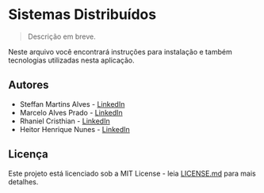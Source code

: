 # Sistemas Distribuídos

> Descrição em breve.

Neste arquivo você encontrará instruções para instalação e também tecnologias utilizadas nesta aplicação.

## Autores

* Steffan Martins Alves - [LinkedIn](https://www.linkedin.com/in/steffanmartins/)
* Marcelo Alves Prado - [LinkedIn](https://www.linkedin.com/in/marcelo-prado-a07006118/)
* Rhaniel Cristhian - [LinkedIn](https://www.linkedin.com/in/rhaniel-cristhian-9b9b75a4/)
* Heitor Henrique Nunes - [LinkedIn](https://www.linkedin.com/in/heitor-nunes-7b1322176/)

## Licença

Este projeto está licenciado sob a MIT License - leia [LICENSE.md](LICENSE.md) para mais detalhes.

